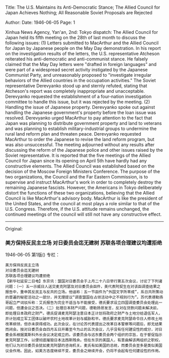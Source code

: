 Title: The U.S. Maintains its Anti-Democratic Stance; The Allied Council for Japan Achieves Nothing; All Reasonable Soviet Proposals are Rejected

Author: 
Date: 1946-06-05
Page: 1

Xinhua News Agency, Yan'an, 2nd: Tokyo dispatch: The Allied Council for Japan held its fifth meeting on the 28th of last month to discuss the following issues: (1) Letters submitted to MacArthur and the Allied Council for Japan by Japanese people on the May Day demonstration. In his report on the investigation results of the letters, the U.S. representative Atcheson reiterated his anti-democratic and anti-communist stance. He falsely claimed that the May Day letters were "drafted in foreign languages" and were part of a widespread secret activity instigated by the Japanese Communist Party, and unreasonably proposed to "investigate irregular behaviors of the Allied countries in the occupation activities." The Soviet representative Derevyanko stood up and sternly refuted, stating that Atcheson's report was completely inappropriate and unacceptable. Derevyanko requested the establishment of a four-nation investigation committee to handle this issue, but it was rejected by the meeting. (2) Handling the issue of Japanese property. Derevyanko spoke out against handling the Japanese government's property before the loan issue was resolved. Derevyanko urged MacArthur to pay attention to the fact that Japan was planning to distribute government property and land to veterans and was planning to establish military-industrial groups to undermine the rural land reform plan and threaten peace. Derevyanko requested MacArthur to order the Japanese to revise the land reform program, but was also unsuccessful. The meeting adjourned without any results after discussing the reform of the Japanese police and other issues raised by the Soviet representative. It is reported that the five meetings of the Allied Council for Japan since its opening on April 5th have hardly had any constructive elements. The Allied Council was established based on the decision of the Moscow Foreign Ministers Conference. The purpose of the two organizations, the Council and the Far Eastern Commission, is to supervise and instruct MacArthur's work in order to completely destroy the remaining Japanese fascists. However, the Americans in Tokyo deliberately distort the functions of these two organizations, believing that the Allied Council is like MacArthur's advisory body. MacArthur is like the president of the United States, and the council at most plays a role similar to that of the U.S. Congress. Therefore, if the U.S. attitude remains unchanged, the continued meetings of the council will still not have any constructive effect.



<hr /> 

Original: 


### 美方保持反民主立场  对日委员会迄无建树  苏联各项合理建议均遭拒绝

1946-06-05
第1版()
专栏：

    美方保持反民主立场
    对日委员会迄无建树
    苏联各项合理建议均遭拒绝
    【新华社延安二日电】东京讯：盟国对日委员会于上月二十八日举行第五次会议，讨论了下列诸问题：（一）五一示威日人送交麦克阿瑟及对日委员会函件，美代表阿契生在对该函调查结果之报告中，重申其反民主与反共的立场。他诬称：五一节函件为“外国文字所草成”，系日共所策动的普遍的秘密活动之一部分，并无理提议“调查盟国在占领活动中之不规则行为”。苏代表德勒扬哥起立严词驳斥称：艾氏报告为完全不适当与不能接受，德氏要求设立四国调查委员会处理此一问题，但遭会议之否决。（二）处理日本财产问题，德勒扬哥发言，反对在贷款问题未解决前，即处理日本政府之财产。德氏促请麦克阿瑟注意日本正计划将政府之财产与土地分给退伍军人，并计划成立军工团体以破坏农村土地改革计划与威胁和平。德氏要求麦克阿瑟命令日人修改土地改革纲领，但亦未获得成功。此次会议，在讨论苏代表提出之改革日本警察等问题后，即无结果而闭会。按对日委员会自四月五日开幕至今为止的五次会议，几乎没有任何建设性的成分，对日委会系根据莫斯科外长会议决定成立的。该委员会与远东委员会两个组织的宗旨，在于督促指示麦克阿瑟工作，以便彻底摧毁日本法西斯残余。但在东京的美国人，有意曲解该两组织之职权，他们认为对日委员会犹如麦克阿瑟的咨询机关。麦氏有如美国的总统，而委员会至多是类似美国议会作用。因此，如美方态度继续不变，委员会之继续开会，仍将不会起有任何建设性的作用。

